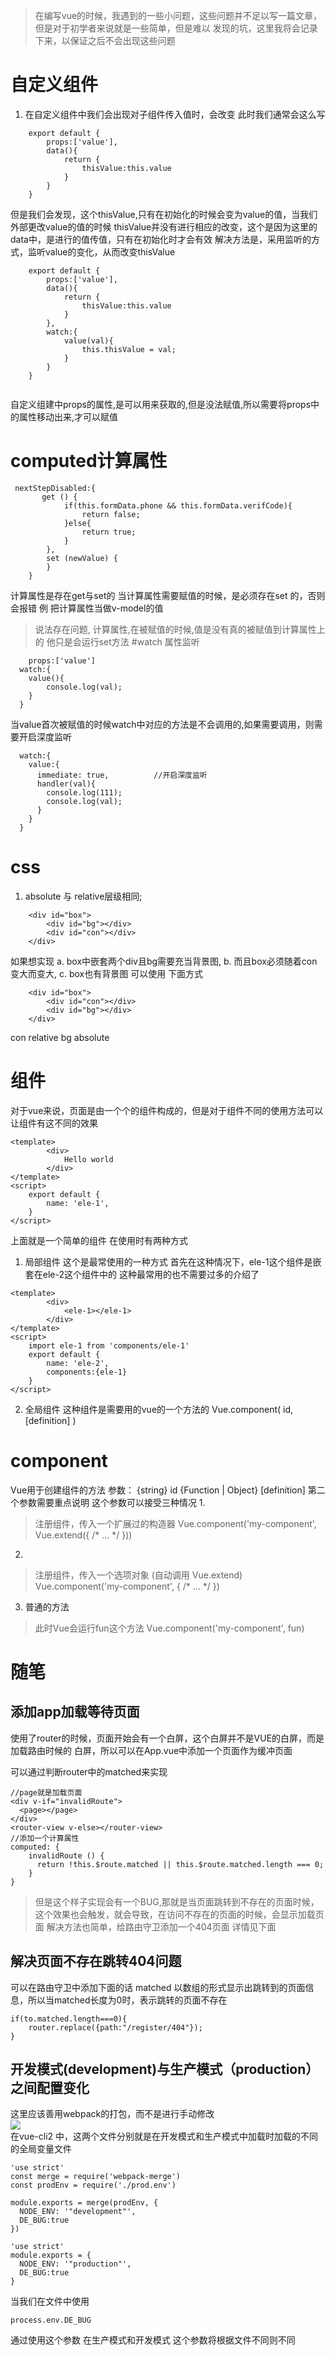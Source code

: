 > 在编写vue的时候，我遇到的一些小问题，这些问题并不足以写一篇文章，但是对于初学者来说就是一些简单，但是难以
> 发现的坑，这里我将会记录下来，以保证之后不会出现这些问题
# 自定义组件
1. 在自定义组件中我们会出现对子组件传入值时，会改变
此时我们通常会这么写
```
	export default {
		props:['value'],
		data(){
			return {
				thisValue:this.value
			}
		}
	}
```
但是我们会发现，这个thisValue,只有在初始化的时候会变为value的值，当我们外部更改value的值的时候
thisValue并没有进行相应的改变，这个是因为这里的data中，是进行的值传值，只有在初始化时才会有效
解决方法是，采用监听的方式，监听value的变化，从而改变thisValue

```
	export default {
		props:['value'],
		data(){
			return {
				thisValue:this.value
			}
		},
		watch:{
			value(val){
				this.thisValue = val;
			}
		}
	}
	
```
自定义组建中props的属性,是可以用来获取的,但是没法赋值,所以需要将props中的属性移动出来,才可以赋值
# computed计算属性
```
 nextStepDisabled:{
	   get () {
			if(this.formData.phone && this.formData.verifCode){
				return false;
			}else{
				return true;
			}
		},
		set (newValue) {
		}
	}
```
计算属性是存在get与set的
当计算属性需要赋值的时候，是必须存在set  的，否则会报错
例
	把计算属性当做v-model的值
>说法存在问题,
>计算属性,在被赋值的时候,值是没有真的被赋值到计算属性上的
>他只是会运行set方法
#watch
属性监听
```
	props:['value']
  watch:{
    value(){
        console.log(val);
    }
  }
```
当value首次被赋值的时候watch中对应的方法是不会调用的,如果需要调用，则需要开启深度监听
```
  watch:{
    value:{
      immediate: true,			//开启深度监听
      handler(val){
        console.log(111);
        console.log(val);
      }
    }
  }
```
# css
1. absolute 与 relative层级相同;
```
	<div id="box">
		<div id="bg"></div>
		<div id="con"></div>
	</div>
```
如果想实现
a. box中嵌套两个div且bg需要充当背景图,
b. 而且box必须随着con变大而变大,
c. box也有背景图
可以使用 下面方式
```
	<div id="box">
		<div id="con"></div>
		<div id="bg"></div>
	</div>
```
con  relative
bg absolute
# 组件
对于vue来说，页面是由一个个的组件构成的，但是对于组件不同的使用方法可以让组件有这不同的效果
```
<template>
        <div>
            Hello world
        </div>
</template>
<script>
    export default {
        name: 'ele-1',
    }
</script>
```
上面就是一个简单的组件
在使用时有两种方式
1. 局部组件
这个是最常使用的一种方式
首先在这种情况下，ele-1这个组件是嵌套在ele-2这个组件中的
这种最常用的也不需要过多的介绍了
```
<template>
        <div>
            <ele-1></ele-1>
        </div>
</template>
<script>
	import ele-1 from 'components/ele-1'
	export default {
		name: 'ele-2',
		components:{ele-1}
	}
</script>
```
2. 全局组件
这种组件是需要用的vue的一个方法的
Vue.component( id, [definition] )
# component
Vue用于创建组件的方法
参数：
{string} id
{Function | Object} [definition]
第二个参数需要重点说明
这个参数可以接受三种情况
1. 
> 注册组件，传入一个扩展过的构造器
Vue.component('my-component', Vue.extend({ /* ... */ }))
2.
> 注册组件，传入一个选项对象 (自动调用 Vue.extend)
Vue.component('my-component', { /* ... */ })
3. 普通的方法
>此时Vue会运行fun这个方法
Vue.component('my-component', fun)
# 随笔
## 添加app加载等待页面
使用了router的时候，页面开始会有一个白屏，这个白屏并不是VUE的白屏，而是加载路由时候的
白屏，所以可以在App.vue中添加一个页面作为缓冲页面

可以通过判断router中的matched来实现
```
//page就是加载页面
<div v-if="invalidRoute">
  <page></page>
</div>
<router-view v-else></router-view>
//添加一个计算属性
computed: {
	invalidRoute () {
	  return !this.$route.matched || this.$route.matched.length === 0;
	}
}

```
>但是这个样子实现会有一个BUG,那就是当页面跳转到不存在的页面时候，这个效果也会触发，就会导致，在访问不存在的页面的时候，会显示加载页面
解决方法也简单，给路由守卫添加一个404页面
详情见下面
## 解决页面不存在跳转404问题 
可以在路由守卫中添加下面的话
 matched 以数组的形式显示出跳转到的页面信息，所以当matched长度为0时，表示跳转的页面不存在
```
if(to.matched.length===0){
	router.replace({path:"/register/404"});
}
```
## 开发模式(development)与生产模式（production）之间配置变化
这里应该善用webpack的打包，而不是进行手动修改  
![](vue遇到的小问题_files/1.jpg)  
在vue-cli2 中，这两个文件分别就是在开发模式和生产模式中加载时加载的不同的全局变量文件
``` 开发模式
'use strict'
const merge = require('webpack-merge')
const prodEnv = require('./prod.env')

module.exports = merge(prodEnv, {
  NODE_ENV: '"development"',
  DE_BUG:true
})

```

```生产模式
'use strict'
module.exports = {
  NODE_ENV: '"production"',
  DE_BUG:true
}

```

当我们在文件中使用
```
process.env.DE_BUG
```
通过使用这个参数 在生产模式和开发模式 这个参数将根据文件不同则不同